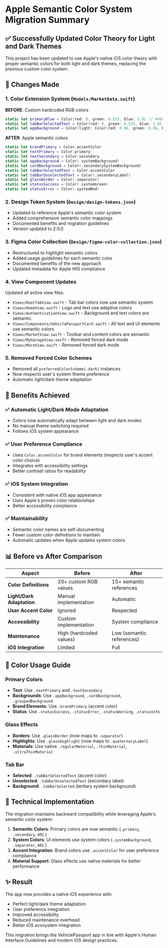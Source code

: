 # Apple Semantic Color System Migration Summary

## ✅ Successfully Updated Color Theory for Light and Dark Themes

This project has been updated to use Apple's native iOS color theory with proper semantic colors for both light and dark themes, replacing the previous custom color system.

## 🎨 Changes Made

### 1. Color Extension System (`Models/MarketData.swift`)
**BEFORE**: Custom hardcoded RGB colors
```swift
static let primaryBlue = Color(red: 0, green: 0.533, blue: 1.0) // #0088FF
static let tabBarSelectedText = Color(red: 0, green: 0.533, blue: 1.0)
static let appBackground = Color(light: Color(red: 0.96, green: 0.96, blue: 0.98), dark: Color(red: 0.08, green: 0.08, blue: 0.08))
```

**AFTER**: Apple semantic colors
```swift
static let brandPrimary = Color.accentColor
static let textPrimary = Color.primary
static let textSecondary = Color.secondary
static let appBackground = Color(.systemBackground)
static let cardBackground = Color(.secondarySystemBackground)
static let tabBarSelectedText = Color.accentColor
static let tabBarUnselectedText = Color(.secondaryLabel)
static let glassBorder = Color(.separator)
static let statusSuccess = Color(.systemGreen)
static let statusError = Color(.systemRed)
```

### 2. Design Token System (`Design/design-tokens.json`)
- Updated to reference Apple's semantic color system
- Added comprehensive semantic color mappings
- Documented benefits and migration guidelines
- Version updated to 2.0.0

### 3. Figma Color Collection (`Design/figma-color-collection.json`)
- Restructured to highlight semantic colors
- Added usage guidelines for each semantic color
- Documented benefits of the new approach
- Updated metadata for Apple HIG compliance

### 4. View Component Updates
Updated all active view files:
- `Views/RootTabView.swift` - Tab bar colors now use semantic system
- `Views/HomeView.swift` - Logo and text use adaptive colors
- `Views/AuthenticationView.swift` - Background and text colors are semantic
- `Views/Components/VehiclePassportCard.swift` - All text and UI elements use semantic colors
- `Views/MarketView.swift` - Toolbar and content colors are semantic
- `Views/MyGarageView.swift` - Removed forced dark mode
- `Views/MoreView.swift` - Removed forced dark mode

### 5. Removed Forced Color Schemes
- Removed all `preferredColorScheme(.dark)` instances
- Now respects user's system theme preference
- Automatic light/dark theme adaptation

## 🌟 Benefits Achieved

### ✅ **Automatic Light/Dark Mode Adaptation**
- Colors now automatically adapt between light and dark modes
- No manual theme switching required
- Follows iOS system appearance

### ✅ **User Preference Compliance**
- Uses `Color.accentColor` for brand elements (respects user's accent color choice)
- Integrates with accessibility settings
- Better contrast ratios for readability

### ✅ **iOS System Integration**
- Consistent with native iOS app appearance
- Uses Apple's proven color relationships
- Better accessibility compliance

### ✅ **Maintainability**
- Semantic color names are self-documenting
- Fewer custom color definitions to maintain
- Automatic updates when Apple updates system colors

## 📊 Before vs After Comparison

| Aspect | Before | After |
|--------|--------|--------|
| **Color Definitions** | 20+ custom RGB values | 15+ semantic references |
| **Light/Dark Adaptation** | Manual implementation | Automatic |
| **User Accent Color** | Ignored | Respected |
| **Accessibility** | Custom implementation | System compliance |
| **Maintenance** | High (hardcoded values) | Low (semantic references) |
| **iOS Integration** | Limited | Full |

## 🚀 Color Usage Guide

### Primary Colors
- **Text**: Use `.textPrimary` and `.textSecondary`
- **Backgrounds**: Use `.appBackground`, `.cardBackground`, `.groupedBackground`
- **Brand Elements**: Use `.brandPrimary` (accent color)
- **Status**: Use `.statusSuccess`, `.statusError`, `.statusWarning`, `.statusInfo`

### Glass Effects
- **Borders**: Use `.glassBorder` (now maps to `.separator`)
- **Highlights**: Use `.glassHighlight` (now maps to `.quaternaryLabel`)
- **Materials**: Use native `.regularMaterial`, `.thinMaterial`, `.ultraThinMaterial`

### Tab Bar
- **Selected**: `.tabBarSelectedText` (accent color)
- **Unselected**: `.tabBarUnselectedText` (secondary label)
- **Background**: `.tabBarSelected` (tertiary system background)

## 🔧 Technical Implementation

The migration maintains backward compatibility while leveraging Apple's semantic color system:

1. **Semantic Colors**: Primary colors are now semantic (`.primary`, `.secondary`, etc.)
2. **System Colors**: UI elements use system colors (`.systemBackground`, `.separator`, etc.)
3. **Accent Integration**: Brand colors use `.accentColor` for user preference compliance
4. **Material Support**: Glass effects use native materials for better performance

## ✨ Result

The app now provides a native iOS experience with:
- Perfect light/dark theme adaptation
- User preference integration
- Improved accessibility
- Reduced maintenance overhead
- Better iOS ecosystem integration

This migration brings the VehiclePassport app in line with Apple's Human Interface Guidelines and modern iOS design practices.